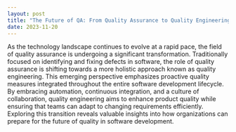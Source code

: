 ```yaml
---
layout: post
title: "The Future of QA: From Quality Assurance to Quality Engineering"
date: 2023-11-20
---
```


As the technology landscape continues to evolve at a rapid pace, the field of quality assurance is undergoing a significant transformation. Traditionally focused on identifying and fixing defects in software, the role of quality assurance is shifting towards a more holistic approach known as quality engineering. This emerging perspective emphasizes proactive quality measures integrated throughout the entire software development lifecycle. By embracing automation, continuous integration, and a culture of collaboration, quality engineering aims to enhance product quality while ensuring that teams can adapt to changing requirements efficiently. Exploring this transition reveals valuable insights into how organizations can prepare for the future of quality in software development.
